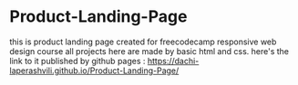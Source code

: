 # Product-Landing-Page
this is product landing page created for freecodecamp responsive web design course all projects here are made by basic html and css.
here's the link to it published by github pages : https://dachi-laperashvili.github.io/Product-Landing-Page/
